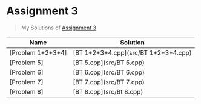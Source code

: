 # Assignment 3
> My Solutions of [Assignment 3](https://classroom.google.com/c/NTM3ODMyNTE3Nzkw/a/NDk4MzkzNDI0MzEx/details)

| Name                   | Solution                             |
| ---------------------- | ------------------------------------ |
| [Problem 1+2+3+4]      | [BT 1+2+3+4.cpp](src/BT 1+2+3+4.cpp) |
| [Problem 5]            | [BT 5.cpp](src/BT 5.cpp)             |
| [Problem 6]            | [BT 6.cpp](src/BT 6.cpp)             |
| [Problem 7]            | [BT 7.cpp](src/BT 7.cpp)             |
| [Problem 8]            | [BT 8.cpp](src/Bt 8.cpp)             |

